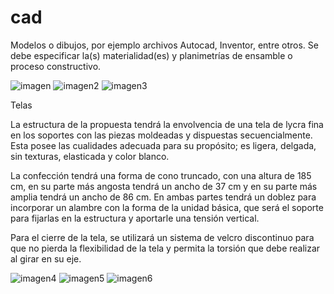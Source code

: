 # cad

Modelos o dibujos, por ejemplo archivos Autocad, Inventor, entre otros. 
Se debe especificar la(s) materialidad(es) y planimetrías de ensamble o proceso constructivo.

![imagen](https://wiki.ead.pucv.cl/images/1/14/Fusion360_movimientoondulatorio1.jpg)
![imagen2](https://wiki.ead.pucv.cl/images/7/76/Fusion360_movimientoondulatoriosegundo.jpg)
![imagen3](https://wiki.ead.pucv.cl/images/d/d0/Fusion360_movimientoondulatoriotercero.jpg)

Telas

La estructura de la propuesta tendrá la envolvencia de una tela de lycra fina en los soportes con las piezas moldeadas y dispuestas secuencialmente. Esta posee las cualidades adecuada para su propósito; es ligera, delgada, sin texturas, elasticada y color blanco.

La confección tendrá una forma de cono truncado, con una altura de 185 cm, en su parte más angosta tendrá un ancho de 37 cm y en su parte más amplia tendrá un ancho de 86 cm. En ambas partes tendrá un doblez para incorporar un alambre con la forma de la unidad básica, que será el soporte para fijarlas en la estructura y aportarle una tensión vertical.

Para el cierre de la tela, se utilizará un sistema de velcro discontinuo para que no pierda la flexibilidad de la tela y permita la torsión que debe realizar al girar en su eje.

![imagen4](https://wiki.ead.pucv.cl/images/9/91/Plano_frontal_forma_tela1.jpg)
![imagen5](https://wiki.ead.pucv.cl/Archivo:Isometria_forma_tela2.jpg)
![imagen6](https://wiki.ead.pucv.cl/images/e/e0/Tuboisometriatela3.jpg)
